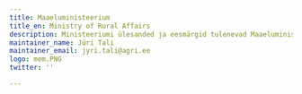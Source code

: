 ```yaml
---
title: Maaeluministeerium
title_en: Ministry of Rural Affairs
description: Ministeeriumi ülesanded ja eesmärgid tulenevad Maaeluministeeriumi põhimäärusest.
maintainer_name: Jüri Tali
maintainer_email: jyri.tali@agri.ee
logo: mem.PNG
twitter: ''

---
```

